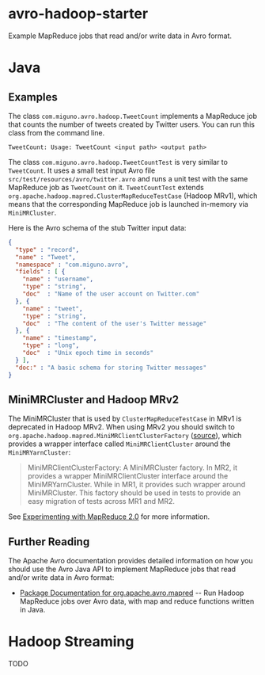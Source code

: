 avro-hadoop-starter
===================

Example MapReduce jobs that read and/or write data in Avro format.

# Java

## Examples

The class ``com.miguno.avro.hadoop.TweetCount`` implements a MapReduce job that counts the number of tweets created by
Twitter users.  You can run this class from the command line.

    TweetCount: Usage: TweetCount <input path> <output path>

The class ``com.miguno.avro.hadoop.TweetCountTest`` is very similar to ``TweetCount``.  It uses a small test input Avro
file ``src/test/resources/avro/twitter.avro`` and runs a unit test with the same MapReduce job as ``TweetCount`` on it.
``TweetCountTest`` extends ``org.apache.hadoop.mapred.ClusterMapReduceTestCase`` (Hadoop MRv1), which means that the
corresponding MapReduce job is launched in-memory via ``MiniMRCluster``.

Here is the Avro schema of the stub Twitter input data:

```json
{
  "type" : "record",
  "name" : "Tweet",
  "namespace" : "com.miguno.avro",
  "fields" : [ {
    "name" : "username",
    "type" : "string",
    "doc"  : "Name of the user account on Twitter.com"
  }, {
    "name" : "tweet",
    "type" : "string",
    "doc"  : "The content of the user's Twitter message"
  }, {
    "name" : "timestamp",
    "type" : "long",
    "doc"  : "Unix epoch time in seconds"
  } ],
  "doc:" : "A basic schema for storing Twitter messages"
}
```


## MiniMRCluster and Hadoop MRv2

The MiniMRCluster that is used by ``ClusterMapReduceTestCase`` in MRv1 is deprecated in Hadoop MRv2.  When using MRv2
you should switch to ``org.apache.hadoop.mapred.MiniMRClientClusterFactory``
([source](https://svn.apache.org/repos/asf/hadoop/common/trunk/hadoop-mapreduce-project/hadoop-mapreduce-client/hadoop-mapreduce-client-jobclient/src/test/java/org/apache/hadoop/mapred/MiniMRClientClusterFactory.java)),
which provides a wrapper interface called ``MiniMRClientCluster`` around the ``MiniMRYarnCluster``:

> MiniMRClientClusterFactory:
> A MiniMRCluster factory. In MR2, it provides a wrapper MiniMRClientCluster interface around the MiniMRYarnCluster.
> While in MR1, it provides such wrapper around MiniMRCluster. This factory should be used in tests to provide an easy
> migration of tests across MR1 and MR2.

See [Experimenting with MapReduce 2.0](http://blog.cloudera.com/blog/2012/07/experimenting-with-mapreduce-2-0/) for more
information.


## Further Reading

The Apache Avro documentation provides detailed information on how you should use the Avro Java API to implement
MapReduce jobs that read and/or write data in Avro format:

* [Package Documentation for org.apache.avro.mapred](http://avro.apache.org/docs/1.7.4/api/java/index.html?org/apache/avro/mapred/package-summary.html)
  -- Run Hadoop MapReduce jobs over Avro data, with map and reduce functions written in Java.


# Hadoop Streaming

TODO
